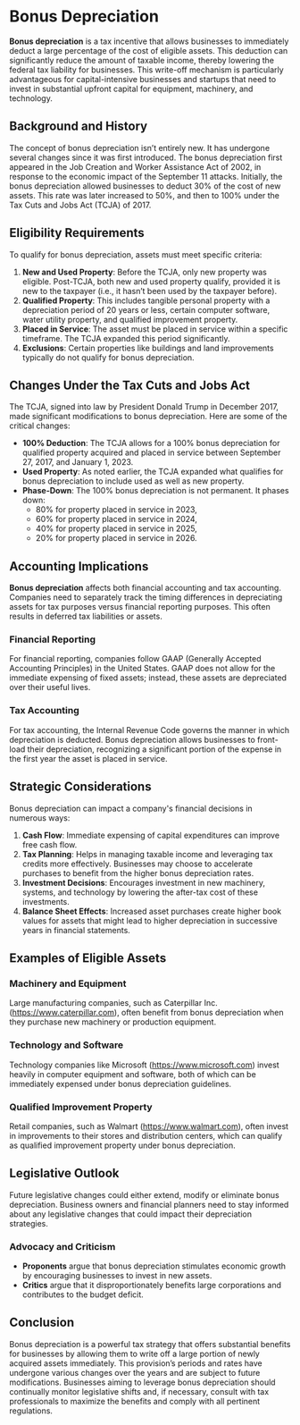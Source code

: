 # Bonus Depreciation

**Bonus depreciation** is a tax incentive that allows businesses to immediately deduct a large percentage of the cost of eligible assets. This deduction can significantly reduce the amount of taxable income, thereby lowering the federal tax liability for businesses. This write-off mechanism is particularly advantageous for capital-intensive businesses and startups that need to invest in substantial upfront capital for equipment, machinery, and technology.

## Background and History

The concept of bonus depreciation isn’t entirely new. It has undergone several changes since it was first introduced. The bonus depreciation first appeared in the Job Creation and Worker Assistance Act of 2002, in response to the economic impact of the September 11 attacks. Initially, the bonus depreciation allowed businesses to deduct 30% of the cost of new assets. This rate was later increased to 50%, and then to 100% under the Tax Cuts and Jobs Act (TCJA) of 2017.

## Eligibility Requirements

To qualify for bonus depreciation, assets must meet specific criteria:

1. **New and Used Property**: Before the TCJA, only new property was eligible. Post-TCJA, both new and used property qualify, provided it is new to the taxpayer (i.e., it hasn’t been used by the taxpayer before).
2. **Qualified Property**: This includes tangible personal property with a depreciation period of 20 years or less, certain computer software, water utility property, and qualified improvement property.
3. **Placed in Service**: The asset must be placed in service within a specific timeframe. The TCJA expanded this period significantly.
4. **Exclusions**: Certain properties like buildings and land improvements typically do not qualify for bonus depreciation.

## Changes Under the Tax Cuts and Jobs Act

The TCJA, signed into law by President Donald Trump in December 2017, made significant modifications to bonus depreciation. Here are some of the critical changes:

- **100% Deduction**: The TCJA allows for a 100% bonus depreciation for qualified property acquired and placed in service between September 27, 2017, and January 1, 2023.
- **Used Property**: As noted earlier, the TCJA expanded what qualifies for bonus depreciation to include used as well as new property.
- **Phase-Down**: The 100% bonus depreciation is not permanent. It phases down:
  - 80% for property placed in service in 2023,
  - 60% for property placed in service in 2024,
  - 40% for property placed in service in 2025,
  - 20% for property placed in service in 2026.

## Accounting Implications

**Bonus depreciation** affects both financial accounting and tax accounting. Companies need to separately track the timing differences in depreciating assets for tax purposes versus financial reporting purposes. This often results in deferred tax liabilities or assets.

### Financial Reporting

For financial reporting, companies follow GAAP (Generally Accepted Accounting Principles) in the United States. GAAP does not allow for the immediate expensing of fixed assets; instead, these assets are depreciated over their useful lives. 

### Tax Accounting

For tax accounting, the Internal Revenue Code governs the manner in which depreciation is deducted. Bonus depreciation allows businesses to front-load their depreciation, recognizing a significant portion of the expense in the first year the asset is placed in service.

## Strategic Considerations

Bonus depreciation can impact a company's financial decisions in numerous ways:

1. **Cash Flow**: Immediate expensing of capital expenditures can improve free cash flow.
2. **Tax Planning**: Helps in managing taxable income and leveraging tax credits more effectively. Businesses may choose to accelerate purchases to benefit from the higher bonus depreciation rates.
3. **Investment Decisions**: Encourages investment in new machinery, systems, and technology by lowering the after-tax cost of these investments.
4. **Balance Sheet Effects**: Increased asset purchases create higher book values for assets that might lead to higher depreciation in successive years in financial statements.

## Examples of Eligible Assets

### Machinery and Equipment

Large manufacturing companies, such as Caterpillar Inc. (https://www.caterpillar.com), often benefit from bonus depreciation when they purchase new machinery or production equipment. 

### Technology and Software

Technology companies like Microsoft (https://www.microsoft.com) invest heavily in computer equipment and software, both of which can be immediately expensed under bonus depreciation guidelines.

### Qualified Improvement Property

Retail companies, such as Walmart (https://www.walmart.com), often invest in improvements to their stores and distribution centers, which can qualify as qualified improvement property under bonus depreciation.

## Legislative Outlook

Future legislative changes could either extend, modify or eliminate bonus depreciation. Business owners and financial planners need to stay informed about any legislative changes that could impact their depreciation strategies.

### Advocacy and Criticism

- **Proponents** argue that bonus depreciation stimulates economic growth by encouraging businesses to invest in new assets.
- **Critics** argue that it disproportionately benefits large corporations and contributes to the budget deficit.

## Conclusion

Bonus depreciation is a powerful tax strategy that offers substantial benefits for businesses by allowing them to write off a large portion of newly acquired assets immediately. This provision’s periods and rates have undergone various changes over the years and are subject to future modifications. Businesses aiming to leverage bonus depreciation should continually monitor legislative shifts and, if necessary, consult with tax professionals to maximize the benefits and comply with all pertinent regulations.